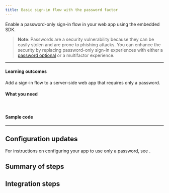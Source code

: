 ```yaml
---
title: Basic sign-in flow with the password factor
---
```


<ApiLifecycle access="ie" />

Enable a password-only sign-in flow in your web app using the embedded SDK.

> **Note**: Passwords are a security vulnerability because they can be easily stolen and are prone to phishing attacks. You can enhance the security by replacing password-only sign-in experiences with either a [password optional](https://developer.okta.com/docs/guides/pwd-optional-overview) or a multifactor experience.
<StackSnippet snippet="pwdoptionalusecase" />

---

#### Learning outcomes

Add a sign-in flow to a server-side web app that requires only a password.

#### What you need

<StackSnippet snippet="whatyouneed" />
<br />

#### Sample code

<StackSnippet snippet="samplecode" />

---

## Configuration updates

For instructions on configuring your app to use only a password, see <StackSnippet snippet="configureyourapp" inline />.

## Summary of steps

<StackSnippet snippet="summaryofsteps" />

## Integration steps

<StackSnippet snippet="integrationsteps" />

<StackSnippet snippet="getuserprofile" />
